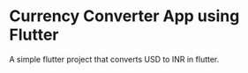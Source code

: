 # Currency Converter App using Flutter

A simple flutter project that converts USD to INR in flutter.
